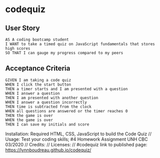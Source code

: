 # codequiz


## User Story

```
AS A coding bootcamp student
I WANT to take a timed quiz on JavaScript fundamentals that stores high scores
SO THAT I can gauge my progress compared to my peers
```

## Acceptance Criteria

```
GIVEN I am taking a code quiz
WHEN I click the start button
THEN a timer starts and I am presented with a question
WHEN I answer a question
THEN I am presented with another question
WHEN I answer a question incorrectly
THEN time is subtracted from the clock
WHEN all questions are answered or the timer reaches 0
THEN the game is over
WHEN the game is over
THEN I can save my initials and score
```
Installation: Required HTML, CSS, JavaScript to build the Code Quiz
//
Usage:  Test your coding skills; #4 Homework Assignment UNH CBC 03/2020
//
Credits: 
//
Licenses:
//
#codequiz link to published page:  https://lynnboudreau.github.io/codequiz/

